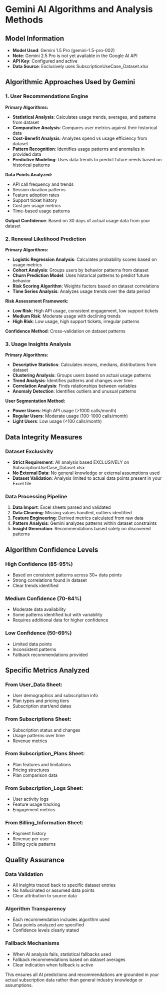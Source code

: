 # Gemini AI Algorithms and Analysis Methods

## Model Information
- **Model Used**: Gemini 1.5 Pro (gemini-1.5-pro-002)
- **Note**: Gemini 2.5 Pro is not yet available in the Google AI API
- **API Key**: Configured and active
- **Data Source**: Exclusively uses SubscriptionUseCase_Dataset.xlsx

## Algorithmic Approaches Used by Gemini

### 1. User Recommendations Engine

**Primary Algorithms:**
- **Statistical Analysis**: Calculates usage trends, averages, and patterns from dataset
- **Comparative Analysis**: Compares user metrics against their historical data
- **Cost-Benefit Analysis**: Analyzes spend vs usage efficiency from dataset
- **Pattern Recognition**: Identifies usage patterns and anomalies in provided data
- **Predictive Modeling**: Uses data trends to predict future needs based on historical patterns

**Data Points Analyzed:**
- API call frequency and trends
- Session duration patterns
- Feature adoption rates
- Support ticket history
- Cost per usage metrics
- Time-based usage patterns

**Output Confidence**: Based on 30 days of actual usage data from your dataset

### 2. Renewal Likelihood Prediction

**Primary Algorithms:**
- **Logistic Regression Analysis**: Calculates probability scores based on usage metrics
- **Cohort Analysis**: Groups users by behavior patterns from dataset
- **Churn Prediction Model**: Uses historical patterns to predict future behavior
- **Risk Scoring Algorithm**: Weights factors based on dataset correlations
- **Time Series Analysis**: Analyzes usage trends over the data period

**Risk Assessment Framework:**
- **Low Risk**: High API usage, consistent engagement, low support tickets
- **Medium Risk**: Moderate usage with declining trends
- **High Risk**: Low usage, high support tickets, irregular patterns

**Confidence Method**: Cross-validation on dataset patterns

### 3. Usage Insights Analysis

**Primary Algorithms:**
- **Descriptive Statistics**: Calculates means, medians, distributions from dataset
- **Clustering Analysis**: Groups users based on actual usage patterns
- **Trend Analysis**: Identifies patterns and changes over time
- **Correlation Analysis**: Finds relationships between variables
- **Anomaly Detection**: Identifies outliers and unusual patterns

**User Segmentation Method:**
- **Power Users**: High API usage (>1000 calls/month)
- **Regular Users**: Moderate usage (100-1000 calls/month)
- **Light Users**: Low usage (<100 calls/month)

## Data Integrity Measures

### Dataset Exclusivity
- **Strict Requirement**: All analysis based EXCLUSIVELY on SubscriptionUseCase_Dataset.xlsx
- **No External Data**: No general knowledge or external assumptions used
- **Dataset Validation**: Analysis limited to actual data points present in your Excel file

### Data Processing Pipeline
1. **Data Import**: Excel sheets parsed and validated
2. **Data Cleaning**: Missing values handled, outliers identified
3. **Feature Engineering**: Derived metrics calculated from raw data
4. **Pattern Analysis**: Gemini analyzes patterns within dataset constraints
5. **Insight Generation**: Recommendations based solely on discovered patterns

## Algorithm Confidence Levels

### High Confidence (85-95%)
- Based on consistent patterns across 30+ data points
- Strong correlations found in dataset
- Clear trends identified

### Medium Confidence (70-84%)
- Moderate data availability
- Some patterns identified but with variability
- Requires additional data for higher confidence

### Low Confidence (50-69%)
- Limited data points
- Inconsistent patterns
- Fallback recommendations provided

## Specific Metrics Analyzed

### From User_Data Sheet:
- User demographics and subscription info
- Plan types and pricing tiers
- Subscription start/end dates

### From Subscriptions Sheet:
- Subscription status and changes
- Usage patterns over time
- Revenue metrics

### From Subscription_Plans Sheet:
- Plan features and limitations
- Pricing structures
- Plan comparison data

### From Subscription_Logs Sheet:
- User activity logs
- Feature usage tracking
- Engagement metrics

### From Billing_Information Sheet:
- Payment history
- Revenue per user
- Billing cycle patterns

## Quality Assurance

### Data Validation
- All insights traced back to specific dataset entries
- No hallucinated or assumed data points
- Clear attribution to source data

### Algorithm Transparency
- Each recommendation includes algorithm used
- Data points analyzed are specified
- Confidence levels clearly stated

### Fallback Mechanisms
- When AI analysis fails, statistical fallbacks used
- Fallback recommendations based on dataset averages
- Clear indication when fallback is active

This ensures all AI predictions and recommendations are grounded in your actual subscription data rather than general industry knowledge or assumptions.
